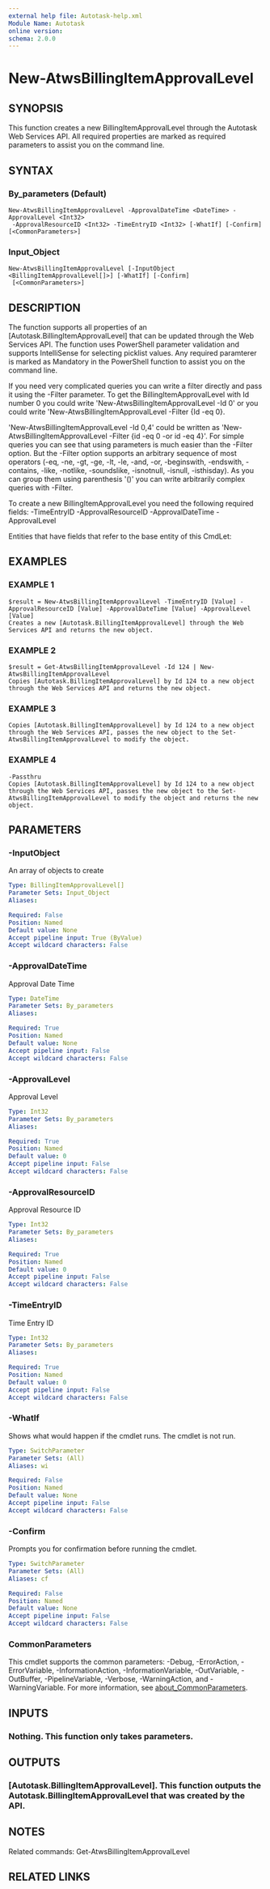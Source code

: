 ```yaml
---
external help file: Autotask-help.xml
Module Name: Autotask
online version:
schema: 2.0.0
---
```


# New-AtwsBillingItemApprovalLevel

## SYNOPSIS
This function creates a new BillingItemApprovalLevel through the Autotask Web Services API.
All required properties are marked as required parameters to assist you on the command line.

## SYNTAX

### By_parameters (Default)
```
New-AtwsBillingItemApprovalLevel -ApprovalDateTime <DateTime> -ApprovalLevel <Int32>
 -ApprovalResourceID <Int32> -TimeEntryID <Int32> [-WhatIf] [-Confirm] [<CommonParameters>]
```

### Input_Object
```
New-AtwsBillingItemApprovalLevel [-InputObject <BillingItemApprovalLevel[]>] [-WhatIf] [-Confirm]
 [<CommonParameters>]
```

## DESCRIPTION
The function supports all properties of an \[Autotask.BillingItemApprovalLevel\] that can be updated through the Web Services API.
The function uses PowerShell parameter validation  and supports IntelliSense for selecting picklist values.
Any required paramterer is marked as Mandatory in the PowerShell function to assist you on the command line.

If you need very complicated queries you can write a filter directly and pass it using the -Filter parameter.
To get the BillingItemApprovalLevel with Id number 0 you could write 'New-AtwsBillingItemApprovalLevel -Id 0' or you could write 'New-AtwsBillingItemApprovalLevel -Filter {Id -eq 0}.

'New-AtwsBillingItemApprovalLevel -Id 0,4' could be written as 'New-AtwsBillingItemApprovalLevel -Filter {id -eq 0 -or id -eq 4}'.
For simple queries you can see that using parameters is much easier than the -Filter option.
But the -Filter option supports an arbitrary sequence of most operators (-eq, -ne, -gt, -ge, -lt, -le, -and, -or, -beginswith, -endswith, -contains, -like, -notlike, -soundslike, -isnotnull, -isnull, -isthisday).
As you can group them using parenthesis '()' you can write arbitrarily complex queries with -Filter. 

To create a new BillingItemApprovalLevel you need the following required fields:
 -TimeEntryID
 -ApprovalResourceID
 -ApprovalDateTime
 -ApprovalLevel

Entities that have fields that refer to the base entity of this CmdLet:

## EXAMPLES

### EXAMPLE 1
```
$result = New-AtwsBillingItemApprovalLevel -TimeEntryID [Value] -ApprovalResourceID [Value] -ApprovalDateTime [Value] -ApprovalLevel [Value]
Creates a new [Autotask.BillingItemApprovalLevel] through the Web Services API and returns the new object.
```

### EXAMPLE 2
```
$result = Get-AtwsBillingItemApprovalLevel -Id 124 | New-AtwsBillingItemApprovalLevel 
Copies [Autotask.BillingItemApprovalLevel] by Id 124 to a new object through the Web Services API and returns the new object.
```

### EXAMPLE 3
```
Copies [Autotask.BillingItemApprovalLevel] by Id 124 to a new object through the Web Services API, passes the new object to the Set-AtwsBillingItemApprovalLevel to modify the object.
```

### EXAMPLE 4
```
-Passthru
Copies [Autotask.BillingItemApprovalLevel] by Id 124 to a new object through the Web Services API, passes the new object to the Set-AtwsBillingItemApprovalLevel to modify the object and returns the new object.
```

## PARAMETERS

### -InputObject
An array of objects to create

```yaml
Type: BillingItemApprovalLevel[]
Parameter Sets: Input_Object
Aliases:

Required: False
Position: Named
Default value: None
Accept pipeline input: True (ByValue)
Accept wildcard characters: False
```

### -ApprovalDateTime
Approval Date Time

```yaml
Type: DateTime
Parameter Sets: By_parameters
Aliases:

Required: True
Position: Named
Default value: None
Accept pipeline input: False
Accept wildcard characters: False
```

### -ApprovalLevel
Approval Level

```yaml
Type: Int32
Parameter Sets: By_parameters
Aliases:

Required: True
Position: Named
Default value: 0
Accept pipeline input: False
Accept wildcard characters: False
```

### -ApprovalResourceID
Approval Resource ID

```yaml
Type: Int32
Parameter Sets: By_parameters
Aliases:

Required: True
Position: Named
Default value: 0
Accept pipeline input: False
Accept wildcard characters: False
```

### -TimeEntryID
Time Entry ID

```yaml
Type: Int32
Parameter Sets: By_parameters
Aliases:

Required: True
Position: Named
Default value: 0
Accept pipeline input: False
Accept wildcard characters: False
```

### -WhatIf
Shows what would happen if the cmdlet runs.
The cmdlet is not run.

```yaml
Type: SwitchParameter
Parameter Sets: (All)
Aliases: wi

Required: False
Position: Named
Default value: None
Accept pipeline input: False
Accept wildcard characters: False
```

### -Confirm
Prompts you for confirmation before running the cmdlet.

```yaml
Type: SwitchParameter
Parameter Sets: (All)
Aliases: cf

Required: False
Position: Named
Default value: None
Accept pipeline input: False
Accept wildcard characters: False
```

### CommonParameters
This cmdlet supports the common parameters: -Debug, -ErrorAction, -ErrorVariable, -InformationAction, -InformationVariable, -OutVariable, -OutBuffer, -PipelineVariable, -Verbose, -WarningAction, and -WarningVariable. For more information, see [about_CommonParameters](http://go.microsoft.com/fwlink/?LinkID=113216).

## INPUTS

### Nothing. This function only takes parameters.
## OUTPUTS

### [Autotask.BillingItemApprovalLevel]. This function outputs the Autotask.BillingItemApprovalLevel that was created by the API.
## NOTES
Related commands:
Get-AtwsBillingItemApprovalLevel

## RELATED LINKS
